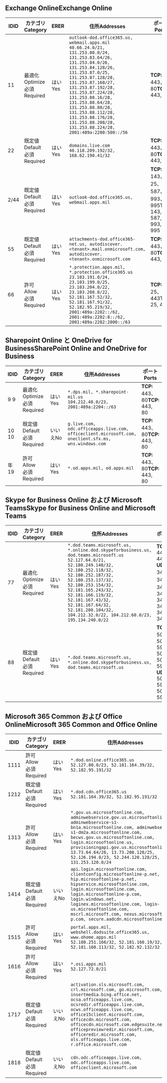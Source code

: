 <!--THIS FILE IS AUTOMATICALLY GENERATED. MANUAL CHANGES WILL BE OVERWRITTEN.-->
<!--Please contact the Office 365 Endpoints team with any questions.-->
<!--USGovDoD endpoints version 2019021200-->
<!--File generated 2019-02-12 17:00:06.9233-->

## <a name="exchange-online"></a><span data-ttu-id="b3864-101">Exchange Online</span><span class="sxs-lookup"><span data-stu-id="b3864-101">Exchange Online</span></span>

<span data-ttu-id="b3864-102">ID</span><span class="sxs-lookup"><span data-stu-id="b3864-102">ID</span></span> | <span data-ttu-id="b3864-103">カテゴリ</span><span class="sxs-lookup"><span data-stu-id="b3864-103">Category</span></span> | <span data-ttu-id="b3864-104">ER</span><span class="sxs-lookup"><span data-stu-id="b3864-104">ER</span></span> | <span data-ttu-id="b3864-105">住所</span><span class="sxs-lookup"><span data-stu-id="b3864-105">Addresses</span></span> | <span data-ttu-id="b3864-106">ポート</span><span class="sxs-lookup"><span data-stu-id="b3864-106">Ports</span></span>
-- | -------------------- | --- | ---------------------------------------------------------------------------------------------------------------------------------------------------------------------------------------------------------------------------------------------------------------------------------------------------------------------------------------------------------------------------------------------- | -------------------------------
<span data-ttu-id="b3864-107">1</span><span class="sxs-lookup"><span data-stu-id="b3864-107">1</span></span> | <span data-ttu-id="b3864-108">最適化</span><span class="sxs-lookup"><span data-stu-id="b3864-108">Optimize</span></span><BR><span data-ttu-id="b3864-109">必須</span><span class="sxs-lookup"><span data-stu-id="b3864-109">Required</span></span> | <span data-ttu-id="b3864-110">はい</span><span class="sxs-lookup"><span data-stu-id="b3864-110">Yes</span></span> | `outlook-dod.office365.us, webmail.apps.mil`<BR>`40.66.24.0/21, 131.253.80.0/24, 131.253.83.64/26, 131.253.84.0/26, 131.253.84.128/26, 131.253.87.0/25, 131.253.87.128/28, 131.253.87.160/27, 131.253.87.192/28, 131.253.87.224/28, 131.253.88.16/28, 131.253.88.64/28, 131.253.88.80/28, 131.253.88.112/28, 131.253.88.176/28, 131.253.88.208/28, 131.253.88.224/28, 2001:489a:2200:500::/56` | <span data-ttu-id="b3864-111">**TCP:** 443、80</span><span class="sxs-lookup"><span data-stu-id="b3864-111">**TCP:** 443, 80</span></span>
<span data-ttu-id="b3864-112">2</span><span class="sxs-lookup"><span data-stu-id="b3864-112">2</span></span> | <span data-ttu-id="b3864-113">既定値</span><span class="sxs-lookup"><span data-stu-id="b3864-113">Default</span></span><BR><span data-ttu-id="b3864-114">必須</span><span class="sxs-lookup"><span data-stu-id="b3864-114">Required</span></span> | <span data-ttu-id="b3864-115">はい</span><span class="sxs-lookup"><span data-stu-id="b3864-115">Yes</span></span> | `domains.live.com`<BR>`40.118.209.192/32, 168.62.190.41/32` | <span data-ttu-id="b3864-116">**TCP:** 443、80</span><span class="sxs-lookup"><span data-stu-id="b3864-116">**TCP:** 443, 80</span></span>
<span data-ttu-id="b3864-117">2/4</span><span class="sxs-lookup"><span data-stu-id="b3864-117">4</span></span> | <span data-ttu-id="b3864-118">既定値</span><span class="sxs-lookup"><span data-stu-id="b3864-118">Default</span></span><BR><span data-ttu-id="b3864-119">必須</span><span class="sxs-lookup"><span data-stu-id="b3864-119">Required</span></span> | <span data-ttu-id="b3864-120">はい</span><span class="sxs-lookup"><span data-stu-id="b3864-120">Yes</span></span> | `outlook-dod.office365.us, webmail.apps.mil` | <span data-ttu-id="b3864-121">**TCP:** 143、25、587、993、995</span><span class="sxs-lookup"><span data-stu-id="b3864-121">**TCP:** 143, 25, 587, 993, 995</span></span>
<span data-ttu-id="b3864-122">5</span><span class="sxs-lookup"><span data-stu-id="b3864-122">5</span></span> | <span data-ttu-id="b3864-123">既定値</span><span class="sxs-lookup"><span data-stu-id="b3864-123">Default</span></span><BR><span data-ttu-id="b3864-124">必須</span><span class="sxs-lookup"><span data-stu-id="b3864-124">Required</span></span> | <span data-ttu-id="b3864-125">はい</span><span class="sxs-lookup"><span data-stu-id="b3864-125">Yes</span></span> | `attachments-dod.office365-net.us, autodiscover.<tenant>.mail.onmicrosoft.com, autodiscover.<tenant>.onmicrosoft.com` | <span data-ttu-id="b3864-126">**TCP:** 443、80</span><span class="sxs-lookup"><span data-stu-id="b3864-126">**TCP:** 443, 80</span></span>
<span data-ttu-id="b3864-127">6</span><span class="sxs-lookup"><span data-stu-id="b3864-127">6</span></span> | <span data-ttu-id="b3864-128">許可</span><span class="sxs-lookup"><span data-stu-id="b3864-128">Allow</span></span><BR><span data-ttu-id="b3864-129">必須</span><span class="sxs-lookup"><span data-stu-id="b3864-129">Required</span></span> | <span data-ttu-id="b3864-130">はい</span><span class="sxs-lookup"><span data-stu-id="b3864-130">Yes</span></span> | `*.protection.apps.mil, *.protection.office365.us`<BR>`23.103.191.0/24, 23.103.199.0/25, 23.103.204.0/22, 23.103.208.0/22, 52.181.167.52/32, 52.181.167.91/32, 52.182.95.219/32, 2001:489a:2202::/62, 2001:489a:2202:8::/62, 2001:489a:2202:2000::/63` | <span data-ttu-id="b3864-131">**TCP:** 25、443</span><span class="sxs-lookup"><span data-stu-id="b3864-131">**TCP:** 25, 443</span></span>

## <a name="sharepoint-online-and-onedrive-for-business"></a><span data-ttu-id="b3864-132">Sharepoint Online と OneDrive for Business</span><span class="sxs-lookup"><span data-stu-id="b3864-132">SharePoint Online and OneDrive for Business</span></span>

<span data-ttu-id="b3864-133">ID</span><span class="sxs-lookup"><span data-stu-id="b3864-133">ID</span></span> | <span data-ttu-id="b3864-134">カテゴリ</span><span class="sxs-lookup"><span data-stu-id="b3864-134">Category</span></span> | <span data-ttu-id="b3864-135">ER</span><span class="sxs-lookup"><span data-stu-id="b3864-135">ER</span></span> | <span data-ttu-id="b3864-136">住所</span><span class="sxs-lookup"><span data-stu-id="b3864-136">Addresses</span></span> | <span data-ttu-id="b3864-137">ポート</span><span class="sxs-lookup"><span data-stu-id="b3864-137">Ports</span></span>
-- | -------------------- | --- | ---------------------------------------------------------------------------------------------------- | ----------------
<span data-ttu-id="b3864-138">9 </span><span class="sxs-lookup"><span data-stu-id="b3864-138">9</span></span> | <span data-ttu-id="b3864-139">最適化</span><span class="sxs-lookup"><span data-stu-id="b3864-139">Optimize</span></span><BR><span data-ttu-id="b3864-140">必須</span><span class="sxs-lookup"><span data-stu-id="b3864-140">Required</span></span> | <span data-ttu-id="b3864-141">はい</span><span class="sxs-lookup"><span data-stu-id="b3864-141">Yes</span></span> | `*.dps.mil, *.sharepoint-mil.us`<BR>`104.212.48.0/23, 2001:489a:2204::/63` | <span data-ttu-id="b3864-142">**TCP:** 443、80</span><span class="sxs-lookup"><span data-stu-id="b3864-142">**TCP:** 443, 80</span></span>
<span data-ttu-id="b3864-143">10  </span><span class="sxs-lookup"><span data-stu-id="b3864-143">10</span></span> | <span data-ttu-id="b3864-144">既定値</span><span class="sxs-lookup"><span data-stu-id="b3864-144">Default</span></span><BR><span data-ttu-id="b3864-145">必須</span><span class="sxs-lookup"><span data-stu-id="b3864-145">Required</span></span> | <span data-ttu-id="b3864-146">いいえ</span><span class="sxs-lookup"><span data-stu-id="b3864-146">No</span></span> | `g.live.com, odc.officeapps.live.com, officeclient.microsoft.com, oneclient.sfx.ms, wns.windows.com` | <span data-ttu-id="b3864-147">**TCP:** 443、80</span><span class="sxs-lookup"><span data-stu-id="b3864-147">**TCP:** 443, 80</span></span>
<span data-ttu-id="b3864-148">年</span><span class="sxs-lookup"><span data-stu-id="b3864-148">19</span></span> | <span data-ttu-id="b3864-149">許可</span><span class="sxs-lookup"><span data-stu-id="b3864-149">Allow</span></span><BR><span data-ttu-id="b3864-150">必須</span><span class="sxs-lookup"><span data-stu-id="b3864-150">Required</span></span> | <span data-ttu-id="b3864-151">はい</span><span class="sxs-lookup"><span data-stu-id="b3864-151">Yes</span></span> | `*.od.apps.mil, od.apps.mil` | <span data-ttu-id="b3864-152">**TCP:** 443、80</span><span class="sxs-lookup"><span data-stu-id="b3864-152">**TCP:** 443, 80</span></span>

## <a name="skype-for-business-online-and-microsoft-teams"></a><span data-ttu-id="b3864-153">Skype for Business Online および Microsoft Teams</span><span class="sxs-lookup"><span data-stu-id="b3864-153">Skype for Business Online and Microsoft Teams</span></span>

<span data-ttu-id="b3864-154">ID</span><span class="sxs-lookup"><span data-stu-id="b3864-154">ID</span></span> | <span data-ttu-id="b3864-155">カテゴリ</span><span class="sxs-lookup"><span data-stu-id="b3864-155">Category</span></span> | <span data-ttu-id="b3864-156">ER</span><span class="sxs-lookup"><span data-stu-id="b3864-156">ER</span></span> | <span data-ttu-id="b3864-157">住所</span><span class="sxs-lookup"><span data-stu-id="b3864-157">Addresses</span></span> | <span data-ttu-id="b3864-158">ポート</span><span class="sxs-lookup"><span data-stu-id="b3864-158">Ports</span></span>
-- | -------------------- | --- | -------------------------------------------------------------------------------------------------------------------------------------------------------------------------------------------------------------------------------------------------------------------------------------------------------------------------------------------------------- | --------------------------------------------------
<span data-ttu-id="b3864-159">7</span><span class="sxs-lookup"><span data-stu-id="b3864-159">7</span></span> | <span data-ttu-id="b3864-160">最適化</span><span class="sxs-lookup"><span data-stu-id="b3864-160">Optimize</span></span><BR><span data-ttu-id="b3864-161">必須</span><span class="sxs-lookup"><span data-stu-id="b3864-161">Required</span></span> | <span data-ttu-id="b3864-162">はい</span><span class="sxs-lookup"><span data-stu-id="b3864-162">Yes</span></span> | `*.dod.teams.microsoft.us, *.online.dod.skypeforbusiness.us, dod.teams.microsoft.us`<BR>`52.127.64.0/21, 52.180.249.148/32, 52.180.252.118/32, 52.180.252.187/32, 52.180.253.137/32, 52.180.253.154/32, 52.181.165.243/32, 52.181.166.119/32, 52.181.167.43/32, 52.181.167.64/32, 52.181.200.104/32, 104.212.32.0/22, 104.212.60.0/23, 195.134.240.0/22` | <span data-ttu-id="b3864-163">**TCP:** 443</span><span class="sxs-lookup"><span data-stu-id="b3864-163">**TCP:** 443</span></span><BR><span data-ttu-id="b3864-164">**UDP:** 3478、3479、3480、3481</span><span class="sxs-lookup"><span data-stu-id="b3864-164">**UDP:** 3478, 3479, 3480, 3481</span></span>
<span data-ttu-id="b3864-165">8</span><span class="sxs-lookup"><span data-stu-id="b3864-165">8</span></span> | <span data-ttu-id="b3864-166">既定値</span><span class="sxs-lookup"><span data-stu-id="b3864-166">Default</span></span><BR><span data-ttu-id="b3864-167">必須</span><span class="sxs-lookup"><span data-stu-id="b3864-167">Required</span></span> | <span data-ttu-id="b3864-168">はい</span><span class="sxs-lookup"><span data-stu-id="b3864-168">Yes</span></span> | `*.dod.teams.microsoft.us, *.online.dod.skypeforbusiness.us, dod.teams.microsoft.us` | <span data-ttu-id="b3864-169">**TCP:** 5061、50000-59999</span><span class="sxs-lookup"><span data-stu-id="b3864-169">**TCP:** 5061, 50000-59999</span></span><BR><span data-ttu-id="b3864-170">**UDP:** 50000-59999</span><span class="sxs-lookup"><span data-stu-id="b3864-170">**UDP:** 50000-59999</span></span>

## <a name="microsoft-365-common-and-office-online"></a><span data-ttu-id="b3864-171">Microsoft 365 Common および Office Online</span><span class="sxs-lookup"><span data-stu-id="b3864-171">Microsoft 365 Common and Office Online</span></span>

<span data-ttu-id="b3864-172">ID</span><span class="sxs-lookup"><span data-stu-id="b3864-172">ID</span></span> | <span data-ttu-id="b3864-173">カテゴリ</span><span class="sxs-lookup"><span data-stu-id="b3864-173">Category</span></span> | <span data-ttu-id="b3864-174">ER</span><span class="sxs-lookup"><span data-stu-id="b3864-174">ER</span></span> | <span data-ttu-id="b3864-175">住所</span><span class="sxs-lookup"><span data-stu-id="b3864-175">Addresses</span></span> | <span data-ttu-id="b3864-176">ポート</span><span class="sxs-lookup"><span data-stu-id="b3864-176">Ports</span></span>
-- | ------------------- | --- | ---------------------------------------------------------------------------------------------------------------------------------------------------------------------------------------------------------------------------------------------------------------------------------------------------------------------------------------------------------------------------------------------- | ----------------
<span data-ttu-id="b3864-177">11</span><span class="sxs-lookup"><span data-stu-id="b3864-177">11</span></span> | <span data-ttu-id="b3864-178">許可</span><span class="sxs-lookup"><span data-stu-id="b3864-178">Allow</span></span><BR><span data-ttu-id="b3864-179">必須</span><span class="sxs-lookup"><span data-stu-id="b3864-179">Required</span></span> | <span data-ttu-id="b3864-180">はい</span><span class="sxs-lookup"><span data-stu-id="b3864-180">Yes</span></span> | `*.dod.online.office365.us`<BR>`52.127.80.0/23, 52.181.164.39/32, 52.182.95.191/32` | <span data-ttu-id="b3864-181">**TCP:** 443</span><span class="sxs-lookup"><span data-stu-id="b3864-181">**TCP:** 443</span></span>
<span data-ttu-id="b3864-182">12</span><span class="sxs-lookup"><span data-stu-id="b3864-182">12</span></span> | <span data-ttu-id="b3864-183">既定値</span><span class="sxs-lookup"><span data-stu-id="b3864-183">Default</span></span><BR><span data-ttu-id="b3864-184">必須</span><span class="sxs-lookup"><span data-stu-id="b3864-184">Required</span></span> | <span data-ttu-id="b3864-185">はい</span><span class="sxs-lookup"><span data-stu-id="b3864-185">Yes</span></span> | `*.dod.cdn.office365.us`<BR>`52.181.164.39/32, 52.182.95.191/32` | <span data-ttu-id="b3864-186">**TCP:** 443</span><span class="sxs-lookup"><span data-stu-id="b3864-186">**TCP:** 443</span></span>
<span data-ttu-id="b3864-187">13</span><span class="sxs-lookup"><span data-stu-id="b3864-187">13</span></span> | <span data-ttu-id="b3864-188">許可</span><span class="sxs-lookup"><span data-stu-id="b3864-188">Allow</span></span><BR><span data-ttu-id="b3864-189">必須</span><span class="sxs-lookup"><span data-stu-id="b3864-189">Required</span></span> | <span data-ttu-id="b3864-190">はい</span><span class="sxs-lookup"><span data-stu-id="b3864-190">Yes</span></span> | `*.gov.us.microsoftonline.com, adminwebservice.gov.us.microsoftonline.com, adminwebservice-s1-bn1a.microsoftonline.com, adminwebservice-s1-dm2a.microsoftonline.com, becws.gov.us.microsoftonline.com, login.microsoftonline.us, provisioningapi.gov.us.microsoftonline.com`<BR>`13.73.64.64/26, 13.73.208.128/25, 52.126.194.0/23, 52.244.120.128/25, 131.253.120.0/24` | <span data-ttu-id="b3864-191">**TCP:** 443</span><span class="sxs-lookup"><span data-stu-id="b3864-191">**TCP:** 443</span></span>
<span data-ttu-id="b3864-192">14</span><span class="sxs-lookup"><span data-stu-id="b3864-192">14</span></span> | <span data-ttu-id="b3864-193">既定値</span><span class="sxs-lookup"><span data-stu-id="b3864-193">Default</span></span><BR><span data-ttu-id="b3864-194">必須</span><span class="sxs-lookup"><span data-stu-id="b3864-194">Required</span></span> | <span data-ttu-id="b3864-195">いいえ</span><span class="sxs-lookup"><span data-stu-id="b3864-195">No</span></span> | `api.login.microsoftonline.com, clientconfig.microsoftonline-p.net, hip.microsoftonline-p.net, hipservice.microsoftonline.com, login.microsoftonline.com, login.microsoftonline-p.com, login.windows.net, loginex.microsoftonline.com, login-us.microsoftonline.com, mscrl.microsoft.com, nexus.microsoftonline-p.com, secure.aadcdn.microsoftonline-p.com` | <span data-ttu-id="b3864-196">**TCP:** 443</span><span class="sxs-lookup"><span data-stu-id="b3864-196">**TCP:** 443</span></span>
<span data-ttu-id="b3864-197">15</span><span class="sxs-lookup"><span data-stu-id="b3864-197">15</span></span> | <span data-ttu-id="b3864-198">許可</span><span class="sxs-lookup"><span data-stu-id="b3864-198">Allow</span></span><BR><span data-ttu-id="b3864-199">必須</span><span class="sxs-lookup"><span data-stu-id="b3864-199">Required</span></span> | <span data-ttu-id="b3864-200">はい</span><span class="sxs-lookup"><span data-stu-id="b3864-200">Yes</span></span> | `portal.apps.mil, webshell.dodsuite.office365.us, www.ohome.apps.mil`<BR>`52.180.251.166/32, 52.181.160.19/32, 52.181.160.113/32, 52.182.92.132/32` | <span data-ttu-id="b3864-201">**TCP:** 443</span><span class="sxs-lookup"><span data-stu-id="b3864-201">**TCP:** 443</span></span>
<span data-ttu-id="b3864-202">16</span><span class="sxs-lookup"><span data-stu-id="b3864-202">16</span></span> | <span data-ttu-id="b3864-203">許可</span><span class="sxs-lookup"><span data-stu-id="b3864-203">Allow</span></span><BR><span data-ttu-id="b3864-204">必須</span><span class="sxs-lookup"><span data-stu-id="b3864-204">Required</span></span> | <span data-ttu-id="b3864-205">はい</span><span class="sxs-lookup"><span data-stu-id="b3864-205">Yes</span></span> | `*.osi.apps.mil`<BR>`52.127.72.0/21` | <span data-ttu-id="b3864-206">**TCP:** 443</span><span class="sxs-lookup"><span data-stu-id="b3864-206">**TCP:** 443</span></span>
<span data-ttu-id="b3864-207">17</span><span class="sxs-lookup"><span data-stu-id="b3864-207">17</span></span> | <span data-ttu-id="b3864-208">既定値</span><span class="sxs-lookup"><span data-stu-id="b3864-208">Default</span></span><BR><span data-ttu-id="b3864-209">必須</span><span class="sxs-lookup"><span data-stu-id="b3864-209">Required</span></span> | <span data-ttu-id="b3864-210">いいえ</span><span class="sxs-lookup"><span data-stu-id="b3864-210">No</span></span> | `activation.sls.microsoft.com, crl.microsoft.com, go.microsoft.com, insertmedia.bing.office.net, ocsa.officeapps.live.com, ocsredir.officeapps.live.com, ocws.officeapps.live.com, office15client.microsoft.com, officecdn.microsoft.com, officecdn.microsoft.com.edgesuite.net, officepreviewredir.microsoft.com, officeredir.microsoft.com, ols.officeapps.live.com, r.office.microsoft.com` | <span data-ttu-id="b3864-211">**TCP:** 443、80</span><span class="sxs-lookup"><span data-stu-id="b3864-211">**TCP:** 443, 80</span></span>
<span data-ttu-id="b3864-212">18</span><span class="sxs-lookup"><span data-stu-id="b3864-212">18</span></span> | <span data-ttu-id="b3864-213">既定値</span><span class="sxs-lookup"><span data-stu-id="b3864-213">Default</span></span><BR><span data-ttu-id="b3864-214">必須</span><span class="sxs-lookup"><span data-stu-id="b3864-214">Required</span></span> | <span data-ttu-id="b3864-215">いいえ</span><span class="sxs-lookup"><span data-stu-id="b3864-215">No</span></span> | `cdn.odc.officeapps.live.com, odc.officeapps.live.com, officeclient.microsoft.com` | <span data-ttu-id="b3864-216">**TCP:** 443、80</span><span class="sxs-lookup"><span data-stu-id="b3864-216">**TCP:** 443, 80</span></span>
